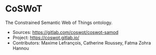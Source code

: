 # CoSWoT

The Constrained Semantic Web of Things ontology.

- Sources: https://gitlab.com/coswot/coswot-samod
- Project: https://coswot.gitlab.io/
- Contributors: Maxime Lefrançois, Catherine Roussey, Fatma Zohra Hannou 

